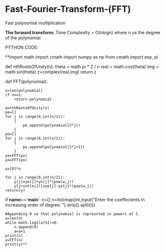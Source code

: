 # Fast-Fourier-Transform-(FFT)
Fast polynomial multiplication

**The forward transform:**
Time Complexity = O(nlogn) where n os the degree of the polynomial 

PYTHON CODE:

**import math
import cmath 
import numpy as np
from cmath import exp, pi

def nthRootsOfUnity(n): 
    theta = math.pi * 2 / n
    real = math.cos(theta)
    img = math.sin(theta)
    z=complex(real,img)
    return z

def FFT(polynomial):
    
    n=len(polynomial)
    if n==1:
        return polynomial
    
    w=nthRootsOfUnity(n)
    pe=[]
    for j in range(0,int(n/2)):
        {
            pe.append(polynomial[2*j])
        }
    po=[]
    for j in range(0,int(n/2)):
        {
            po.append(polynomial[2*j+1])
        }
    ye=FFT(pe)
    yo=FFT(po)

    y=[0]*n

    for j in range(0,int(n/2)):
        y[j]=ye[j]+yo[j]*(pow(w,j))
        y[j+int(n/2)]=ye[j]-yo[j]*(pow(w,j))
    return(y)
if __name__=='__main__':
    n=[]
    n=list(map(int,input("Enter the coeffecients in increasing order of degree: ").strip().split()))

    #Appending 0 so that polynomial is represnted in powers of 2.
    a=len(n)
    while math.log2(a)%1!=0:
        n.append(0)
        a=a+1
    print(n)
    y=FFT(n)
    print(y)**
